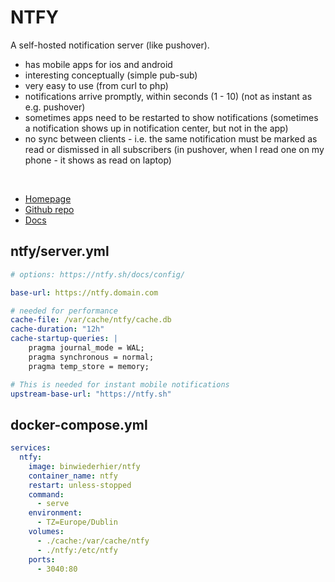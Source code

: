 # NTFY
A self-hosted notification server (like pushover).

- has mobile apps for ios and android
- interesting conceptually (simple pub-sub)
- very easy to use (from curl to php)
- notifications arrive promptly, within seconds (1 - 10) (not as instant as e.g. pushover)
- sometimes apps need to be restarted to show notifications (sometimes a notification shows up in notification center, but not in the app)
- no sync between clients - i.e. the same notification must be marked as read or dismissed in all subscribers (in pushover, when I read one on my phone - it shows as read on laptop)

<br>

- [Homepage](https://ntfy.sh)
- [Github repo](https://github.com/binwiederhier/ntfy)
- [Docs](https://ntfy.sh/docs/)


## ntfy/server.yml
```yml
# options: https://ntfy.sh/docs/config/

base-url: https://ntfy.domain.com

# needed for performance
cache-file: /var/cache/ntfy/cache.db
cache-duration: "12h"
cache-startup-queries: |
    pragma journal_mode = WAL;
    pragma synchronous = normal;
    pragma temp_store = memory;

# This is needed for instant mobile notifications
upstream-base-url: "https://ntfy.sh"
```


## docker-compose.yml
```yml
services:
  ntfy:
    image: binwiederhier/ntfy
    container_name: ntfy
    restart: unless-stopped
    command:
      - serve
    environment:
      - TZ=Europe/Dublin
    volumes:
      - ./cache:/var/cache/ntfy
      - ./ntfy:/etc/ntfy
    ports:
      - 3040:80
```
